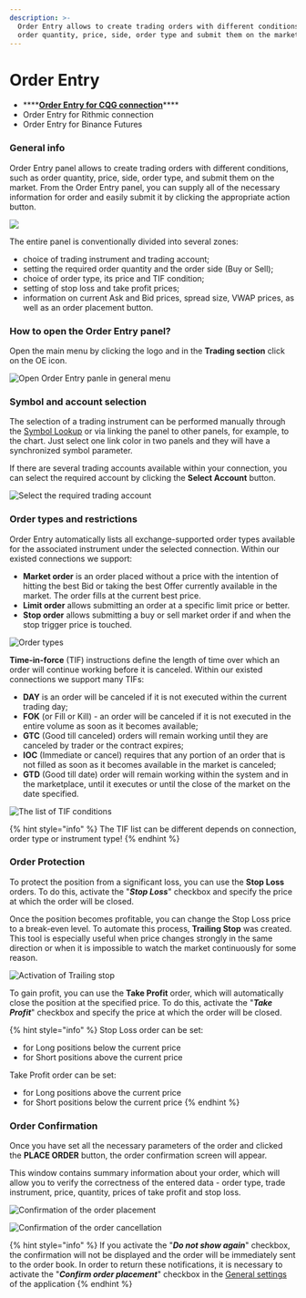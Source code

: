 ```yaml
---
description: >-
  Order Entry allows to create trading orders with different conditions, such as
  order quantity, price, side, order type and submit them on the market.
---
```


# Order Entry

* \*\*\*\*[**Order Entry for CQG connection**](order-entry-for-cqg.md)\*\*\*\*
* Order Entry for Rithmic connection
* Order Entry for Binance Futures

### General info

Order Entry panel allows to create trading orders with different conditions, such as order quantity, price, side, order type, and submit them on the market. From the Order Entry panel, you can supply all of the necessary information for order and easily submit it by clicking the appropriate action button.

![](../../.gitbook/assets/animaciya-6-.gif)

The entire panel is conventionally divided into several zones:

* choice of trading instrument and trading account;
* setting the required order quantity and the order side \(Buy or Sell\);
* choice of order type, its price and TIF condition;
* setting of stop loss and take profit prices;
* information on current Ask and Bid prices, spread size, VWAP prices, as well as an order placement button.

### How to open the Order Entry panel?

Open the main menu by clicking the logo and in the **Trading section** click on the OE icon.

![Open Order Entry panle in general menu](../../.gitbook/assets/oe-general.png)



### Symbol and account selection

The selection of a trading instrument can be performed manually through the [Symbol Lookup](https://help.quantower.com/getting-started/instruments-lookup) or via linking the panel to other panels, for example, to the chart. Just select one link color in two panels and they will have a synchronized symbol parameter.

If there are several trading accounts available within your connection, you can select the required account by clicking the **Select Account** button.

![Select the required trading account ](../../.gitbook/assets/select-trading-account.png)

### **Order types and restrictions**

Order Entry automatically lists all exchange-supported order types available for the associated instrument under the selected connection. Within our existed connections we support:

* **Market order** is an order placed without a price with the intention of hitting the best Bid or taking the best Offer currently available in the market. The order fills at the current best price.
* **Limit order** allows submitting an order at a specific limit price or better.
* **Stop order** allows submitting a buy or sell market order if and when the stop trigger price is touched.

![Order types](../../.gitbook/assets/order-types.png)

**Time-in-force** \(TIF\) instructions define the length of time over which an order will continue working before it is canceled. Within our existed connections we support many TIFs:

* **DAY** is an order will be canceled if it is not executed within the current trading day;
* **FOK** \(or Fill or Kill\) -  an order will be canceled if it is not executed in the entire volume as soon as it becomes available;
* **GTC** \(Good till canceled\) orders will remain working until they are canceled by trader or the contract expires;
* **IOC** \(Immediate or cancel\) requires that any portion of an order that is not filled as soon as it becomes available in the market is canceled;
* **GTD** \(Good till date\) order will remain working within the system and in the marketplace, until it executes or until the close of the market on the date specified.

![The list of TIF conditions](../../.gitbook/assets/tif-types.png)

{% hint style="info" %}
The TIF list can be different depends on connection, order type or instrument type!
{% endhint %}

### Order Protection

To protect the position from a significant loss, you can use the **Stop Loss** orders. To do this, activate the "_**Stop Loss**_" checkbox and specify the price at which the order will be closed.

Once the position becomes profitable, you can change the Stop Loss price to a break-even level. To automate this process, **Trailing Stop** was created. This tool is especially useful when price changes strongly in the same direction or when it is impossible to watch the market continuously for some reason.

![Activation of Trailing stop](../../.gitbook/assets/trailing-stop-order.png)

To gain profit, you can use the **Take Profit** order, which will automatically close the position at the specified price. To do this, activate the "_**Take Profit**_" checkbox and specify the price at which the order will be closed.

{% hint style="info" %}
Stop Loss order can be set:

* for Long positions below the current price
* for Short positions above the current price

Take Profit order can be set:

* for Long positions above the current price
* for Short positions below the current price
{% endhint %}

### Order Confirmation

Once you have set all the necessary parameters of the order and clicked the **PLACE ORDER** button, the order confirmation screen will appear.

This window contains summary information about your order, which will allow you to verify the correctness of the entered data - order type, trade instrument, price, quantity, prices of take profit and stop loss.

![Confirmation of the order placement](../../.gitbook/assets/order-confirmation.png)

![Confirmation of the order cancellation](../../.gitbook/assets/confirmation-of-order-cancel.png)

{% hint style="info" %}
If you activate the "_**Do not show again**_" checkbox, the confirmation will not be displayed and the order will be immediately sent to the order book. In order to return these notifications, it is necessary to activate the "_**Confirm order placement**_" checkbox in the [General settings](https://help.quantower.com/getting-started/general-settings#confirmations) of the application
{% endhint %}



